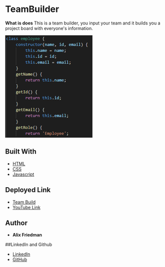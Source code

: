 # TeamBuilder


**What is does**
This is a team builder, you input your team and it builds you a project board with everyone's information.


![Code Snippet](./src/codesnip.png)


## Built With

* [HTML](https://developer.mozilla.org/en-US/docs/Web/HTML)
* [CSS](https://developer.mozilla.org/en-US/docs/Web/CSS)
* [Javascript](https://developer.mozilla.org/en-US/docs/Web/JavaScript)


## Deployed Link

* [Team Build](https://alix1713.github.io/teambuilder/)
* [YouTube Link](https..//)

## Author
* **Alix Friedman** 


##LinkedIn and Github

- [LinkedIn](https://www.linkedin.com/in/alix1713/)
- [GitHub](https://github.com/Alix1713)

